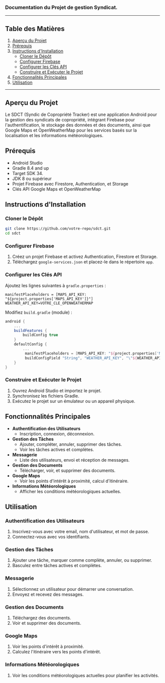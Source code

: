 ### Documentation du Projet de gestion Syndicat.

---

## Table des Matières

1. [Aperçu du Projet](#aperçu-du-projet)
2. [Prérequis](#prérequis)
3. [Instructions d'Installation](#instructions-dinstallation)
   - [Cloner le Dépôt](#cloner-le-dépôt)
   - [Configurer Firebase](#configurer-firebase)
   - [Configurer les Clés API](#configurer-les-clés-api)
   - [Construire et Exécuter le Projet](#construire-et-exécuter-le-projet)
4. [Fonctionnalités Principales](#fonctionnalités-principales)
5. [Utilisation](#utilisation)

---

## Aperçu du Projet

Le SDCT (Syndic de Copropriété Tracker) est une application Android pour la gestion des syndicats de copropriété, intégrant Firebase pour l'authentification, le stockage des données et des documents, ainsi que Google Maps et OpenWeatherMap pour les services basés sur la localisation et les informations météorologiques.

## Prérequis

- Android Studio
- Gradle 8.4 and up
- Target SDK 34.
- JDK 8 ou supérieur
- Projet Firebase avec Firestore, Authentication, et Storage
- Clés API Google Maps et OpenWeatherMap

## Instructions d'Installation

### Cloner le Dépôt

```bash
git clone https://github.com/votre-repo/sdct.git
cd sdct
```

### Configurer Firebase

1. Créez un projet Firebase et activez Authentication, Firestore et Storage.
2. Téléchargez `google-services.json` et placez-le dans le répertoire `app`.

### Configurer les Clés API

Ajoutez les lignes suivantes à `gradle.properties` :

```properties
manifestPlaceholders = [MAPS_API_KEY: "${project.properties['MAPS_API_KEY']}"]
WEATHER_API_KEY=VOTRE_CLE_OPENWEATHERMAP
```

Modifiez `build.gradle` (module) :

```gradle
android {
    ...
    buildFeatures {
        buildConfig true
    }
    defaultConfig {
        ...
         manifestPlaceholders = [MAPS_API_KEY: "${project.properties['MAPS_API_KEY']}"]
         buildConfigField "String", "WEATHER_API_KEY", "\"${WEATHER_API_KEY}\""
    }
}
```

### Construire et Exécuter le Projet

1. Ouvrez Android Studio et importez le projet.
2. Synchronisez les fichiers Gradle.
3. Exécutez le projet sur un émulateur ou un appareil physique.

## Fonctionnalités Principales

- **Authentification des Utilisateurs**
  - Inscription, connexion, déconnexion.
- **Gestion des Tâches**
  - Ajouter, compléter, annuler, supprimer des tâches.
  - Voir les tâches actives et complètes.
- **Messagerie**
  - Liste des utilisateurs, envoi et réception de messages.
- **Gestion des Documents**
  - Télécharger, voir, et supprimer des documents.
- **Google Maps**
  - Voir les points d'intérêt à proximité, calcul d'itinéraire.
- **Informations Météorologiques**
  - Afficher les conditions météorologiques actuelles.

## Utilisation

### Authentification des Utilisateurs

1. Inscrivez-vous avec votre email, nom d'utilisateur, et mot de passe.
2. Connectez-vous avec vos identifiants.

### Gestion des Tâches

1. Ajouter une tâche, marquer comme complète, annuler, ou supprimer.
2. Basculez entre tâches actives et complètes.

### Messagerie

1. Sélectionnez un utilisateur pour démarrer une conversation.
2. Envoyez et recevez des messages.

### Gestion des Documents

1. Téléchargez des documents.
2. Voir et supprimer des documents.

### Google Maps

1. Voir les points d'intérêt à proximité.
2. Calculez l'itinéraire vers les points d'intérêt.

### Informations Météorologiques

1. Voir les conditions météorologiques actuelles pour planifier les activités.

